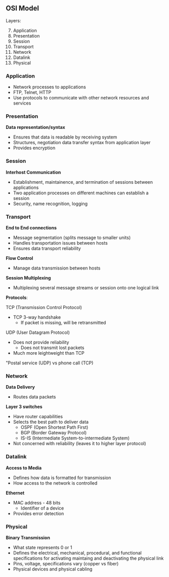 ## OSI Model

Layers:

7. Application
6. Presentation
5. Session
4. Transport
3. Network
2. Datalink
1. Physical

### Application 

- Network processes to applications
- FTP, Telnet, HTTP
- Use protocols to communicate with other network resources and services

### Presentation

**Data representation/syntax**

- Ensures that data is readable by receiving system
- Structures, negotiation data transfer syntax from application layer
- Provides encryption

### Session

**Interhost Communication**

- Establishment, maintainence, and termination of sessions between applications
- Two application processes on different machines can establish a session
- Security, name recognition, logging

### Transport

**End to End connections**

- Message segmentation (splits message to smaller units)
- Handles transportation issues between hosts
- Ensures data transport reliability

**Flow Control**

- Manage data transmission between hosts

**Session Multiplexing**

- Multiplexing several message streams or session onto one logical link

**Protocols**:

TCP (Transmission Control Protocol)

- TCP 3-way handshake
  - If packet is missing, will be retransmitted

UDP (User Datagram Protocol)

- Does not provide reliability
  - Does not transmit lost packets
- Much more leightweight than TCP

"Postal service (UDP) vs phone call (TCP)

### Network

**Data Delivery**

- Routes data packets

**Layer 3 switches**

- Have router capabilities
- Selects the best path to deliver data
  - OSPF (Open Shortest Path First)
  - BGP (Border Gateway Protocol)
  - IS-IS (Intermediate System-to-intermediate System)
- Not concerned with reliability (leaves it to higher layer protocol)

### Datalink

**Access to Media**

- Defines how data is formatted for transmission
- How access to the network is controlled

**Ethernet**

- MAC address - 48 bits
  - Identifier of a device
- Provides error detection

### Physical

**Binary Transmission**
 
- What state represents 0 or 1
- Defines the electrical, mechanical, procedural, and functional specifications for activating maintaing and deactivating the physical link
- Pins, voltage, specifications vary (copper vs fiber)
- Physical devices and physical cabling

